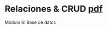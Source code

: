 # Relaciones & CRUD [pdf](https://github.com/EveNavarro/relaciones-CRUD/blob/master/public/pdf/Relaciones%20y%20CRUD.pdf)
Módulo 6: Base de datos
